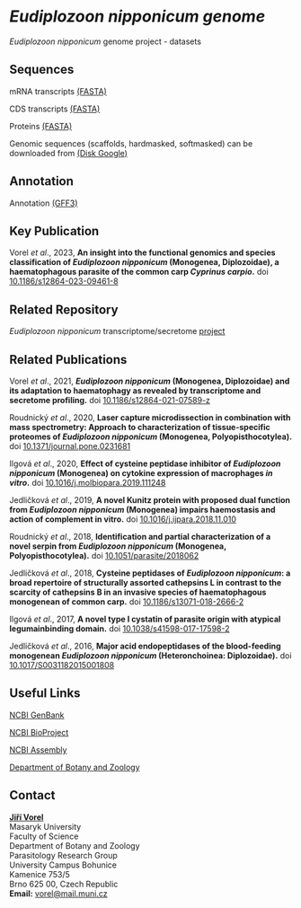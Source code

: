# *Eudiplozoon nipponicum genome*
*Eudiplozoon nipponicum* genome project - datasets

## Sequences
mRNA transcripts [(FASTA)](https://github.com/jirivorel/Eudiplozoon-nipponicum-genome/blob/main/E_nip.mrna-transcripts.fa.gz)

CDS transcripts [(FASTA)](https://github.com/jirivorel/Eudiplozoon-nipponicum-genome/blob/main/E_nip.cds-transcripts.fa.gz)

Proteins [(FASTA)](https://github.com/jirivorel/Eudiplozoon-nipponicum-genome/blob/main/E_nip.proteins.fa.gz)

Genomic sequences (scaffolds, hardmasked, softmasked) can be downloaded from [(Disk Google)](https://drive.google.com/drive/folders/1ifIvtKB381hKqDlb7z87uC53VyoQ95g0?usp=sharing)

## Annotation

Annotation [(GFF3)](https://github.com/jirivorel/Eudiplozoon-nipponicum-genome/blob/main/E_nip.gff3.gz)

## Key Publication
Vorel *et al*., 2023, **An insight into the functional genomics and species classification of *Eudiplozoon nipponicum* (Monogenea, Diplozoidae), a haematophagous parasite of the common carp *Cyprinus carpio*.** doi [10.1186/s12864-023-09461-8](https://bmcgenomics.biomedcentral.com/articles/10.1186/s12864-023-09461-8)

## Related Repository
*Eudiplozoon nipponicum* transcriptome/secretome [project](https://github.com/jirivorel/Eudiplozoon-nipponicum-transcriptome-secretome)

## Related Publications
Vorel *et al*., 2021, ***Eudiplozoon nipponicum* (Monogenea, Diplozoidae) and its adaptation to haematophagy as revealed by transcriptome and secretome profiling.** doi [10.1186/s12864-021-07589-z](https://bmcgenomics.biomedcentral.com/articles/10.1186/s12864-021-07589-z)

Roudnický *et al*., 2020, **Laser capture microdissection in combination with mass spectrometry: Approach to characterization of tissue-specific proteomes of *Eudiplozoon nipponicum* (Monogenea, Polyopisthocotylea).** doi [10.1371/journal.pone.0231681](https://journals.plos.org/plosone/article?id=10.1371/journal.pone.0231681)

Ilgová *et al*., 2020, **Effect of cysteine peptidase inhibitor of *Eudiplozoon nipponicum* (Monogenea) on cytokine expression of macrophages *in vitro*.** doi [10.1016/j.molbiopara.2019.111248](https://www.sciencedirect.com/science/article/pii/S016668511930163X?via%3Dihub)

Jedličková *et al*., 2019, **A novel Kunitz protein with proposed dual function from *Eudiplozoon nipponicum* (Monogenea) impairs haemostasis and action of complement in vitro.** doi [10.1016/j.ijpara.2018.11.010](https://www.sciencedirect.com/science/article/pii/S0020751919300268) 

Roudnický *et al*., 2018, **Identification and partial characterization of a novel serpin from *Eudiplozoon nipponicum* (Monogenea, Polyopisthocotylea).** doi [10.1051/parasite/2018062](https://www.parasite-journal.org/articles/parasite/full_html/2018/01/parasite180126/parasite180126.html)  

Jedličková *et al*., 2018, **Cysteine peptidases of *Eudiplozoon nipponicum*: a broad repertoire of structurally assorted cathepsins L in contrast to the scarcity of cathepsins B in an invasive species of haematophagous monogenean of common carp.** doi [10.1186/s13071-018-2666-2](https://parasitesandvectors.biomedcentral.com/articles/10.1186/s13071-018-2666-2)  

Ilgová *et al*., 2017, **A novel type I cystatin of parasite origin with atypical legumainbinding domain.** doi [10.1038/s41598-017-17598-2](https://www.nature.com/articles/s41598-017-17598-2)

Jedličková *et al*., 2016, **Major acid endopeptidases of the blood-feeding monogenean *Eudiplozoon nipponicum* (Heteronchoinea: Diplozoidae).** doi [10.1017/S0031182015001808](https://www.cambridge.org/core/journals/parasitology/article/major-acid-endopeptidases-of-the-bloodfeeding-monogenean-eudiplozoon-nipponicum-heteronchoinea-diplozoidae/06B1E6D811145A55292601F21CF59DCA)

## Useful Links
[NCBI GenBank](https://www.ncbi.nlm.nih.gov/nuccore/JAQBSW000000000)

[NCBI BioProject](https://www.ncbi.nlm.nih.gov/bioproject/PRJNA914201/)

[NCBI Assembly](https://www.ncbi.nlm.nih.gov/assembly/GCA_029291075.1)

[Department of Botany and Zoology](http://botzool.sci.muni.cz/en)

## Contact
**[Jiří Vorel](https://is.muni.cz/person/vorel?lang=en)**<br />
Masaryk University<br /> 
Faculty of Science<br />
Department of Botany and Zoology<br />
Parasitology Research Group<br />
University Campus Bohunice<br />
Kamenice 753/5<br />
Brno 625 00, Czech Republic<br />
**Email:** [vorel@mail.muni.cz](mailto:vorel@mail.muni.cz)
